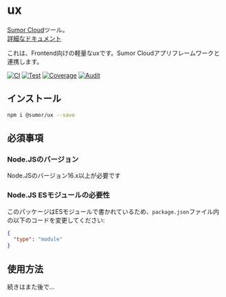 # ux

[Sumor Cloud](https://sumor.cloud)ツール。  
[詳細なドキュメント](https://sumor.cloud/ux)

これは、Frontend向けの軽量なuxです。Sumor Cloudアプリフレームワークと連携します。

[![CI](https://github.com/sumor-cloud/ux/actions/workflows/ci.yml/badge.svg)](https://github.com/sumor-cloud/ux/actions/workflows/ci.yml)
[![Test](https://github.com/sumor-cloud/ux/actions/workflows/ut.yml/badge.svg)](https://github.com/sumor-cloud/ux/actions/workflows/ut.yml)
[![Coverage](https://github.com/sumor-cloud/ux/actions/workflows/coverage.yml/badge.svg)](https://github.com/sumor-cloud/ux/actions/workflows/coverage.yml)
[![Audit](https://github.com/sumor-cloud/ux/actions/workflows/audit.yml/badge.svg)](https://github.com/sumor-cloud/ux/actions/workflows/audit.yml)

## インストール

```bash
npm i @sumor/ux --save
```

## 必須事項

### Node.JSのバージョン

Node.JSのバージョン16.x以上が必要です

### Node.JS ESモジュールの必要性

このパッケージはESモジュールで書かれているため、`package.json`ファイル内の以下のコードを変更してください:

```json
{
  "type": "module"
}
```

## 使用方法

続きはまた後で...
